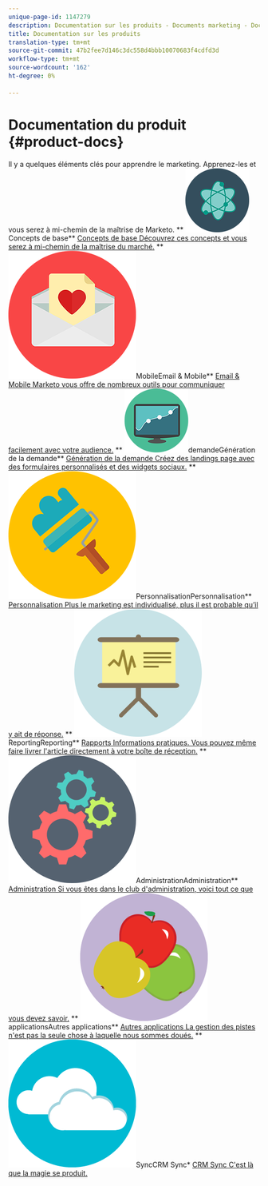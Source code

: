 ```yaml
---
unique-page-id: 1147279
description: Documentation sur les produits - Documents marketing - Documentation sur les produits
title: Documentation sur les produits
translation-type: tm+mt
source-git-commit: 47b2fee7d146c3dc558d4bbb10070683f4cdfd3d
workflow-type: tm+mt
source-wordcount: '162'
ht-degree: 0%

---
```



# Documentation du produit {#product-docs}

Il y a quelques éléments clés pour apprendre le marketing. Apprenez-les et vous serez à mi-chemin de la maîtrise de Marketo.
** ![Concepts de base](assets/education-science-12.png)Concepts de base** [Concepts de base Découvrez ces concepts et vous serez à mi-chemin de la maîtrise du marché.](product-docs/core-marketo-concepts.md)     **  ![Email &amp; ](assets/valentine-day-10.png)MobileEmail &amp; Mobile**  [Email &amp; Mobile Marketo vous offre de nombreux outils pour communiquer facilement avec votre audience.](https://docs.marketo.com/pages/viewpage.action?pageId=557076)     **  ![Génération de la ](assets/seo-04.png)demandeGénération de la demande**  [Génération de la demande Créez des landings page avec des formulaires personnalisés et des widgets sociaux.](product-docs/demand-generation.md)     **  ![](assets/graphic-design-tools-19.png)PersonnalisationPersonnalisation**  [Personnalisation Plus le marketing est individualisé, plus il est probable qu’il y ait de réponse.](product-docs/personalization.md)     **  ![](assets/office-21.png)ReportingReporting**  [Rapports Informations pratiques. Vous pouvez même faire livrer l&#39;article directement à votre boîte de réception.](product-docs/reporting.md)     **  ![](assets/technology-08.png)AdministrationAdministration**  [Administration Si vous êtes dans le club d&#39;administration, voici tout ce que vous devez savoir.](https://docs.marketo.com/display/DOCS/Administration)     **  ![Autres ](assets/food-10.png)applicationsAutres applications**  [Autres applications La gestion des pistes n&#39;est pas la seule chose à laquelle nous sommes doués.](product-docs/additional-apps.md)     **  ![CRM ](assets/seo-33.png)SyncCRM Sync*  [CRM Sync C&#39;est là que la magie se produit.](product-docs/crm-sync.md)